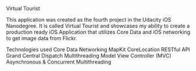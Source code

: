 Virtual Tourist

This application was created as the fourth project in the Udacity iOS Nanodegree. It is called Virtual Tourist and showcases my ability to create a production ready iOS Application that utilizes Core Data and iOS networking to get image data from Flickr.

Technologies used Core Data Networking MapKit CoreLocation RESTful API Grand Central Dispatch Multithreading Model View Controller (MVC) Asynchronous & Concurrent Multithreading
